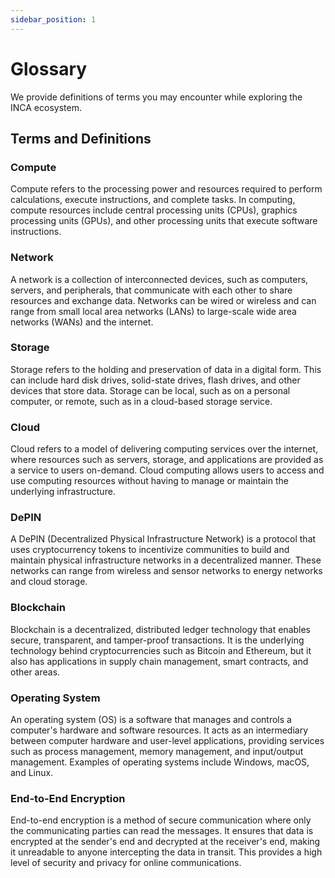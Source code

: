 ```yaml
---
sidebar_position: 1
---
```


# Glossary

We provide definitions of terms you may encounter while exploring the INCA ecosystem.

## Terms and Definitions

### Compute

Compute refers to the processing power and resources required to perform calculations, execute instructions, and complete tasks. In computing, compute resources include central processing units (CPUs), graphics processing units (GPUs), and other processing units that execute software instructions.
### Network

A network is a collection of interconnected devices, such as computers, servers, and peripherals, that communicate with each other to share resources and exchange data. Networks can be wired or wireless and can range from small local area networks (LANs) to large-scale wide area networks (WANs) and the internet.
### Storage

Storage refers to the holding and preservation of data in a digital form. This can include hard disk drives, solid-state drives, flash drives, and other devices that store data. Storage can be local, such as on a personal computer, or remote, such as in a cloud-based storage service.
### Cloud

Cloud refers to a model of delivering computing services over the internet, where resources such as servers, storage, and applications are provided as a service to users on-demand. Cloud computing allows users to access and use computing resources without having to manage or maintain the underlying infrastructure.
### DePIN

A DePIN (Decentralized Physical Infrastructure Network) is a protocol that uses cryptocurrency tokens to incentivize communities to build and maintain physical infrastructure networks in a decentralized manner. These networks can range from wireless and sensor networks to energy networks and cloud storage.
### Blockchain

Blockchain is a decentralized, distributed ledger technology that enables secure, transparent, and tamper-proof transactions. It is the underlying technology behind cryptocurrencies such as Bitcoin and Ethereum, but it also has applications in supply chain management, smart contracts, and other areas.
### Operating System

An operating system (OS) is a software that manages and controls a computer's hardware and software resources. It acts as an intermediary between computer hardware and user-level applications, providing services such as process management, memory management, and input/output management. Examples of operating systems include Windows, macOS, and Linux.
### End-to-End Encryption

End-to-end encryption is a method of secure communication where only the communicating parties can read the messages. It ensures that data is encrypted at the sender's end and decrypted at the receiver's end, making it unreadable to anyone intercepting the data in transit. This provides a high level of security and privacy for online communications.